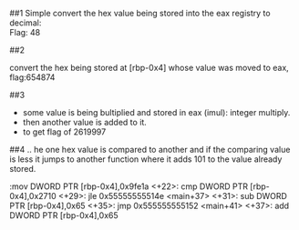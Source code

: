 ##1
Simple convert the hex value being stored into the eax registry to decimal:   
Flag: 48

##2

convert the hex being stored at [rbp-0x4] whose value was moved to eax,  
flag:654874

##3

- some value is being bultiplied and stored in eax (imul): integer multiply.
- then another value is added to it.
- to get flag of 2619997

##4
.. he one hex value is compared to another and if the comparing value is less it jumps to another function where it adds 101 to the value already stored.

:mov    DWORD PTR [rbp-0x4],0x9fe1a
<+22>:    cmp    DWORD PTR [rbp-0x4],0x2710
<+29>:    jle    0x55555555514e <main+37>
<+31>:    sub    DWORD PTR [rbp-0x4],0x65
<+35>:    jmp    0x555555555152 <main+41>
<+37>:    add    DWORD PTR [rbp-0x4],0x65

